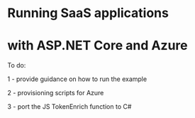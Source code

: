 # Running SaaS applications
# with ASP.NET Core and Azure

To do:

1 - provide guidance on how to run the example

2 - provisioning scripts for Azure

3 - port the JS TokenEnrich function to C#
